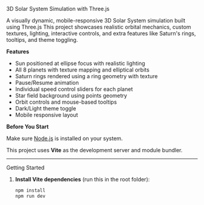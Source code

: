 3D Solar System Simulation with Three.js

A visually dynamic, mobile-responsive 3D Solar System simulation built using Three.js This project showcases realistic orbital mechanics, custom textures, lighting, interactive controls, and extra features like Saturn's rings, tooltips, and theme toggling.

**Features**
- Sun positioned at ellipse focus with realistic lighting
- All 8 planets with texture mapping and elliptical orbits
- Saturn rings rendered using a ring geometry with texture
- Pause/Resume animation
- Individual speed control sliders for each planet
- Star field background using points geometry
- Orbit controls and mouse-based tooltips
- Dark/Light theme toggle
- Mobile responsive layout

**Before You Start**

Make sure [Node.js](https://nodejs.org/) is installed on your system.

This project uses **Vite** as the development server and module bundler.

---

Getting Started

1. **Install Vite dependencies** (run this in the root folder):

   ```bash
   npm install
   npm run dev
